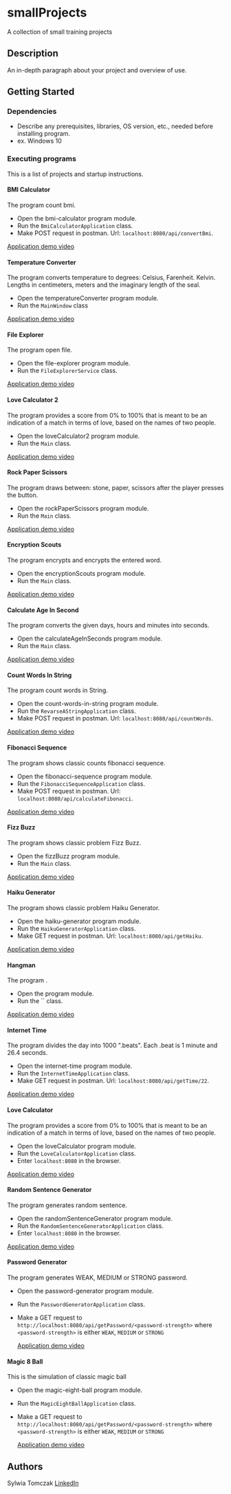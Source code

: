 # smallProjects
 A collection of small training projects
 
 ## Description
 
 An in-depth paragraph about your project and overview of use.
 
 ## Getting Started
 
 ### Dependencies
 
 * Describe any prerequisites, libraries, OS version, etc., needed before installing program.
 * ex. Windows 10
 
 ### Executing programs
This is a list of projects and startup instructions.



 #### BMI Calculator
 The program count bmi.
 
 * Open the bmi-calculator program module.
 * Run the `BmiCalculatorApplication` class.
 * Make POST request in postman. Url: `localhost:8080/api/convertBmi`.
 
 [Application demo video](https://www.google.com)

 #### Temperature Converter
The program converts temperature to degrees: Celsius, Farenheit. Kelvin. Lengths in centimeters, meters and the imaginary length of the seal.
 
* Open the temperatureConverter program module.
* Run the `MainWindow` class

[Application demo video](https://www.google.com)

 #### File Explorer
 The program open file.
 
 * Open the file-explorer program module.
 * Run the `FileExplorerService` class.
 
 [Application demo video](https://www.google.com)

 #### Love Calculator 2
 The program provides a score from 0% to 100% that is meant to be an indication of a match in terms of love, based on the names of two people.
  
 * Open the loveCalculator2 program module.
 * Run the `Main` class.
  
 [Application demo video](https://www.google.com)

 #### Rock Paper Scissors
  The program draws between: stone, paper, scissors after the player presses the button.

 * Open the rockPaperScissors program module.
 * Run the `Main` class.
   
 [Application demo video](https://www.google.com)
 
 #### Encryption Scouts
 The program encrypts and encrypts the entered word.
 
 * Open the encryptionScouts program module.
 * Run the `Main` class.
 
 [Application demo video](https://www.google.com)

 #### Calculate Age In Second
 The program converts the given days, hours and minutes into seconds.
 
 * Open the calculateAgeInSeconds program module.
 * Run the `Main` class.
 
 [Application demo video](https://www.google.com)
 
 #### Count Words In String
 The program count words in String.
 
 * Open the count-words-in-string program module.
 * Run the `RevarseAStringApplication` class.
 * Make POST request in postman. Url: `localhost:8080/api/countWords`.
  
 [Application demo video](https://www.google.com)
 
 #### Fibonacci Sequence
 The program shows classic counts fibonacci sequence.
   
 * Open the fibonacci-sequence program module.
 * Run the `FibonacciSequenceApplication` class.
 * Make POST request in postman. Url: `localhost:8080/api/calculateFibonacci`.
   
  [Application demo video](https://www.google.com)
  
  #### Fizz Buzz
  The program shows classic problem Fizz Buzz.
     
  * Open the fizzBuzz program module.
  * Run the `Main` class.
     
  [Application demo video](https://www.google.com)
  
  #### Haiku Generator
  The program shows classic problem Haiku Generator.
       
  * Open the haiku-generator program module.
  * Run the `HaikuGeneratorApplication` class.
  * Make GET request in postman. Url: `localhost:8080/api/getHaiku`.
       
  [Application demo video](https://www.google.com)
  
  #### Hangman
  The program .
         
  * Open the  program module.
  * Run the `` class.
         
  [Application demo video](https://www.google.com)
    
  #### Internet Time
  The program divides the day into 1000 ".beats". Each .beat is 1 minute and 26.4 seconds.
             
  * Open the internet-time program module.
  * Run the `InternetTimeApplication` class.
  * Make GET request in postman. Url: `localhost:8080/api/getTime/22`.
            
  [Application demo video](https://www.google.com)
  
  #### Love Calculator
  The program provides a score from 0% to 100% that is meant to be an indication of a match in terms of love, based on the names of two people. 
               
  * Open the loveCalculator program module.
  * Run the `LoveCalculatorApplication` class.
  * Enter `localhost:8080` in the browser.
  
  [Application demo video](https://www.google.com)
  
  #### Random Sentence Generator
  The program generates random sentence.
                 
  * Open the randomSentenceGenerator program module.
  * Run the `RandomSentenceGeneratorApplication` class.
  * Enter `localhost:8080` in the browser.
    
  [Application demo video](https://www.google.com)
  
  #### Password Generator 
  The program generates WEAK, MEDIUM or STRONG password.
                   
  * Open the password-generator program module.
  * Run the `PasswordGeneratorApplication` class.
  * Make a GET request to `http://localhost:8080/api/getPassword/<password-strength>` where `<password-strength>` is either `WEAK`, `MEDIUM` or `STRONG` 
  
    [Application demo video](https://www.google.com)
 
 #### Magic 8 Ball 
   This is the simulation of classic magic ball
                    
   * Open the magic-eight-ball program module.
   * Run the `MagicEightBallApplication` class.
   * Make a GET request to `http://localhost:8080/api/getPassword/<password-strength>` where `<password-strength>` is either `WEAK`, `MEDIUM` or `STRONG` 
   
     [Application demo video](https://www.google.com)
 
 
 ## Authors
 
Sylwia Tomczak
[LinkedIn](https://www.linkedin.com/in/syltom/)

 
 